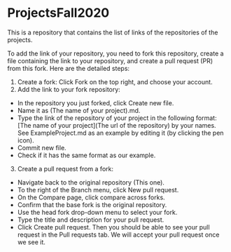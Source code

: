 # ProjectsFall2020
This is a repository that contains the list of links of the repositories of the projects.

To add the link of your repository, you need to fork this repository, create a file containing the link to your repository, and create a pull request (PR) from this fork. Here are the detailed steps:

1. Create a fork: 
Click Fork on the top right, and choose your account.
2. Add the link to your fork repository:
- In the repository you just forked, click Create new file.
- Name it as (The name of your project).md.
- Type the link of the repository of your project in the following format:
[The name of your project](The url of the repository) by your names. See ExampleProject.md as an example by editing it (by clicking the pen icon).
- Commit new file.
- Check if it has the same format as our example.
3. Create a pull request from a fork: 
- Navigate back to the original repository (This one).
- To the right of the Branch menu, click New pull request.
- On the Compare page, click compare across forks.
- Confirm that the base fork is the original repository.
- Use the head fork drop-down menu to select your fork.
- Type the title and description for your pull request.
- Click Create pull request.
Then you should be able to see your pull request in the Pull requests tab. We will accept your pull request once we see it.

